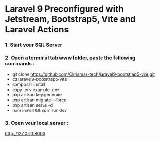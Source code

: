 # Laravel 9 Preconfigured with Jetstream, Bootstrap5, Vite and Laravel Actions

### 1. Start your SQL Server

### 2. Open a terminal tab www folder, paste the following commands :

- git clone https://github.com/Chrismas-tech/laravel9-bootstrap5-vite.git
- cd laravel9-bootstrap5-vite
- composer install
- copy .env.example .env
- php artisan key:generate
- php artisan migrate --force
- php artisan serve -d
- npm install && npm run dev

### 3. Open your local server : 

http://127.0.0.1:8000
